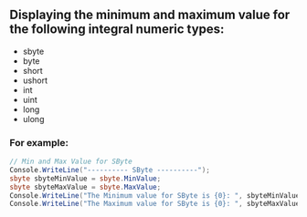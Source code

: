 ## Displaying the minimum and maximum value for the following integral numeric types:
* sbyte
* byte
* short
* ushort
* int
* uint
* long
* ulong

### For example:
```c#
// Min and Max Value for SByte
Console.WriteLine("---------- SByte ----------");
sbyte sbyteMinValue = sbyte.MinValue;
sbyte sbyteMaxValue = sbyte.MaxValue;
Console.WriteLine("The Minimum value for SByte is {0}: ", sbyteMinValue);
Console.WriteLine("The Maximum value for SByte is {0}: ", sbyteMaxValue);
```
